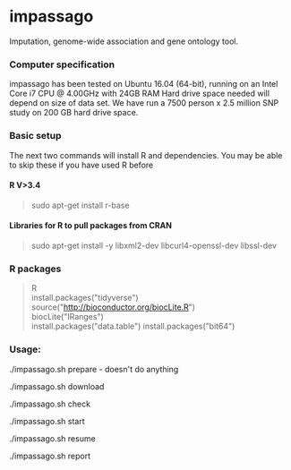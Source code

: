 # impassago
Imputation, genome-wide association and gene ontology tool.

### Computer specification
impassago has been tested on Ubuntu 16.04 (64-bit), running on an Intel Core i7 CPU @ 4.00GHz with 24GB RAM
Hard drive space needed will depend on size of data set. 
We have run a 7500 person x 2.5 million SNP study on 200 GB hard drive space.

### Basic setup 
The next two commands will install R and dependencies. 
You may be able to skip these if you have used R before

#### R V>3.4
>sudo apt-get install r-base

#### Libraries for R to pull packages from CRAN
>sudo apt-get install -y libxml2-dev libcurl4-openssl-dev libssl-dev

### R packages
> R  
> install.packages("tidyverse")  
> source("http://bioconductor.org/biocLite.R")  
> biocLite("IRanges")  
> install.packages("data.table")
> install.packages("bit64")


### Usage:

./impassago.sh prepare  - doesn't do anything  

./impassago.sh download

./impassago.sh check

./impassago.sh start

./impassago.sh resume

./impassago.sh report
